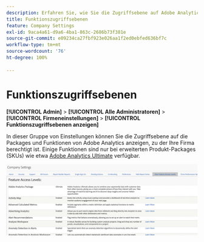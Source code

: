 ```yaml
---
description: Erfahren Sie, wie Sie die Zugriffsebene auf Adobe Analytics-Packages und -Funktionen anzeigen können, zu der Ihre Firma berechtigt ist.
title: Funktionszugriffsebenen
feature: Company Settings
exl-id: 9aca4a61-d9a6-4ba1-863c-2686b73f381e
source-git-commit: e09234ca27fbf923e026aa1f2ed0ebfed636bf7c
workflow-type: tm+mt
source-wordcount: '76'
ht-degree: 100%

---
```


# Funktionszugriffsebenen

**[!UICONTROL Admin]** > **[!UICONTROL Alle Administratoren]** > **[!UICONTROL Firmeneinstellungen]** > **[!UICONTROL Funktionszugriffsebenen anzeigen]**

In dieser Gruppe von Einstellungen können Sie die Zugriffsebene auf die Packages und Funktionen von Adobe Analytics anzeigen, zu der Ihre Firma berechtigt ist. Einige Funktionen sind nur bei erweiterten Produkt-Packages (SKUs) wie etwa [Adobe Analytics Ultimate](https://www.adobe.com/de/data-analytics-cloud/analytics/ultimate.html) verfügbar.

![](assets/feature-access-levels.png)
